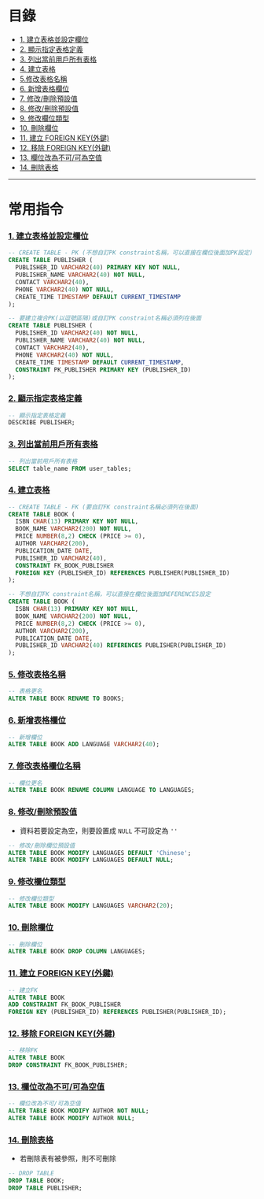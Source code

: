 <h1 id="top">目錄</h1>

- [1. 建立表格並設定欄位](#s1)
- [2. 顯示指定表格定義](#s2)
- [3. 列出當前用戶所有表格](#s3)
- [4. 建立表格](#s4)
- [5.修改表格名稱](#s5)
- [6. 新增表格欄位](#s6)
- [7. 修改/刪除預設值](#s7)
- [8. 修改/刪除預設值](#s8)
- [9. 修改欄位類型](#s9)
- [10. 刪除欄位](#s10)
- [11. 建立 FOREIGN KEY(外鍵)](#s11)
- [12. 移除 FOREIGN KEY(外鍵)](#s12)
- [13. 欄位改為不可/可為空值](#s13)
- [14. 刪除表格](#s14)

---

<h1>常用指令</h1>

### <a id="s1" class="md-title" href="#top">1. 建立表格並設定欄位</a>

```sql
-- CREATE TABLE - PK (不想自訂PK constraint名稱，可以直接在欄位後面加PK設定)
CREATE TABLE PUBLISHER (
  PUBLISHER_ID VARCHAR2(40) PRIMARY KEY NOT NULL,
  PUBLISHER_NAME VARCHAR2(40) NOT NULL,
  CONTACT VARCHAR2(40),
  PHONE VARCHAR2(40) NOT NULL,
  CREATE_TIME TIMESTAMP DEFAULT CURRENT_TIMESTAMP
);
```

```sql
-- 要建立複合PK(以逗號區隔)或自訂PK constraint名稱必須列在後面
CREATE TABLE PUBLISHER (
  PUBLISHER_ID VARCHAR2(40) NOT NULL,
  PUBLISHER_NAME VARCHAR2(40) NOT NULL,
  CONTACT VARCHAR2(40),
  PHONE VARCHAR2(40) NOT NULL,
  CREATE_TIME TIMESTAMP DEFAULT CURRENT_TIMESTAMP,
  CONSTRAINT PK_PUBLISHER PRIMARY KEY (PUBLISHER_ID)
);
```

### <a id="s2" class="md-title" href="#top">2. 顯示指定表格定義</a>

```sql
-- 顯示指定表格定義
DESCRIBE PUBLISHER;
```

### <a id="s3" class="md-title" href="#top">3. 列出當前用戶所有表格</a>

```sql
-- 列出當前用戶所有表格
SELECT table_name FROM user_tables;
```

### <a id="s4" class="md-title" href="#top">4. 建立表格</a>

```sql
-- CREATE TABLE - FK (要自訂FK constraint名稱必須列在後面)
CREATE TABLE BOOK (
  ISBN CHAR(13) PRIMARY KEY NOT NULL,
  BOOK_NAME VARCHAR2(200) NOT NULL,
  PRICE NUMBER(8,2) CHECK (PRICE >= 0),
  AUTHOR VARCHAR2(200),
  PUBLICATION_DATE DATE,
  PUBLISHER_ID VARCHAR2(40),
  CONSTRAINT FK_BOOK_PUBLISHER
  FOREIGN KEY (PUBLISHER_ID) REFERENCES PUBLISHER(PUBLISHER_ID)
);
```

```sql
-- 不想自訂FK constraint名稱，可以直接在欄位後面加REFERENCES設定
CREATE TABLE BOOK (
  ISBN CHAR(13) PRIMARY KEY NOT NULL,
  BOOK_NAME VARCHAR2(200) NOT NULL,
  PRICE NUMBER(8,2) CHECK (PRICE >= 0),
  AUTHOR VARCHAR2(200),
  PUBLICATION_DATE DATE,
  PUBLISHER_ID VARCHAR2(40) REFERENCES PUBLISHER(PUBLISHER_ID)
);
```

### <a id="s5" class="md-title" href="#top">5. 修改表格名稱</a>

```sql
-- 表格更名
ALTER TABLE BOOK RENAME TO BOOKS;
```

### <a id="s6" class="md-title" href="#top">6. 新增表格欄位</a>

```sql
-- 新增欄位
ALTER TABLE BOOK ADD LANGUAGE VARCHAR2(40);
```

### <a id="s7" class="md-title" href="#top">7. 修改表格欄位名稱</a>

```sql
-- 欄位更名
ALTER TABLE BOOK RENAME COLUMN LANGUAGE TO LANGUAGES;
```

### <a id="s8" class="md-title" href="#top">8. 修改/刪除預設值</a>

- 資料若要設定為空，則要設置成 `NULL` 不可設定為 `''`

```sql
-- 修改/刪除欄位預設值
ALTER TABLE BOOK MODIFY LANGUAGES DEFAULT 'Chinese';
ALTER TABLE BOOK MODIFY LANGUAGES DEFAULT NULL;
```

### <a id="s9" class="md-title" href="#top">9. 修改欄位類型</a>

```sql
-- 修改欄位類型
ALTER TABLE BOOK MODIFY LANGUAGES VARCHAR2(20);
```

### <a id="s10" class="md-title" href="#top">10. 刪除欄位</a>

```sql
-- 刪除欄位
ALTER TABLE BOOK DROP COLUMN LANGUAGES;
```

### <a id="s11" class="md-title" href="#top">11. 建立 FOREIGN KEY(外鍵)</a>

```sql
-- 建立FK
ALTER TABLE BOOK
ADD CONSTRAINT FK_BOOK_PUBLISHER
FOREIGN KEY (PUBLISHER_ID) REFERENCES PUBLISHER(PUBLISHER_ID);
```

### <a id="s12" class="md-title" href="#top">12. 移除 FOREIGN KEY(外鍵)</a>

```sql
-- 移除FK
ALTER TABLE BOOK
DROP CONSTRAINT FK_BOOK_PUBLISHER;
```

### <a id="s13" class="md-title" href="#top">13. 欄位改為不可/可為空值</a>

```sql
-- 欄位改為不可/可為空值
ALTER TABLE BOOK MODIFY AUTHOR NOT NULL;
ALTER TABLE BOOK MODIFY AUTHOR NULL;
```

### <a id="s14" class="md-title" href="#top">14. 刪除表格</a>

- 若刪除表有被參照，則不可刪除

```sql
-- DROP TABLE
DROP TABLE BOOK;
DROP TABLE PUBLISHER;
```
